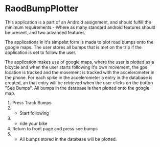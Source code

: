# RaodBumpPlotter

This application is a part of an Android assignment, and should fulfill the minimum requirements - Where as many standard
android features should be present, and two advanced features.

The applications in it's simpelst form is made to plot road bumps onto the google maps. The user stores all bumps that is met on 
the trip if the application is set to follow the user.

The application makes use of google maps, where the user is plotted as a bicycle and when the user starts following it's own
movement, the gps location is tracked and the movement is tracked with the accelerometer in the phone. For each spike in the 
accelerometer a entry in the database is created, an that entry will be retrieved when the user clicks on the button "See Bumps".
All bumps in the database is then plotted onto the google map.

1. Press Track Bumps
2.  - Start following
3.  - ride your bike
4. Return to front page and press see bumps
5.  - All bumps stored in the database will be plotted.
